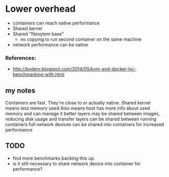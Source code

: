 # Lower overhead
 - containers can reach native performance
 - Shared kernel
 - Shared "filesytem base"
   - no copying to run second container on the same machine
 - network performance can be native









### References:
 - http://bodenr.blogspot.com/2014/05/kvm-and-docker-lxc-benchmarking-with.html



## my notes
Containers are fast.  They're close to or actually native.
Shared kernel means less memory used
  Also means host has more info about used memory and can manage it better
layers may be shared between images, reducing disk usage and transfer
layers can be shared between running containers
full network devices can be shared into containers for increased performance

## TODO
 - find more benchmarks backing this up.
 - is it still necessary to share network device into container for performance?




